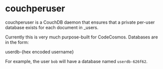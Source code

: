 couchperuser
============

couchperuser is a CouchDB daemon that ensures that a private per-user
database exists for each document in _users.

Currently this is very much purpose-built for CodeCosmos. Databases are
in the form:

  userdb-{hex encoded username}

For example, the user `bob` will have a database named `userdb-626f62`.
